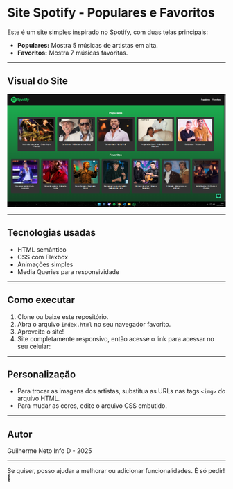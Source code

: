# Site Spotify - Populares e Favoritos

Este é um site simples inspirado no Spotify, com duas telas principais:

- **Populares:** Mostra 5 músicas de artistas em alta.
- **Favoritos:** Mostra 7 músicas favoritas.

---

## Visual do Site

![Imagem do Site](imagemspotify.png)

---

## Tecnologias usadas

- HTML semântico
- CSS com Flexbox
- Animações simples
- Media Queries para responsividade

---

## Como executar

1. Clone ou baixe este repositório.
2. Abra o arquivo `index.html` no seu navegador favorito.
3. Aproveite o site!
4. Site completamente responsivo, então acesse o link para acessar no seu celular:

---

## Personalização

- Para trocar as imagens dos artistas, substitua as URLs nas tags `<img>` do arquivo HTML.
- Para mudar as cores, edite o arquivo CSS embutido.

---

## Autor

Guilherme Neto Info D - 2025

---

Se quiser, posso ajudar a melhorar ou adicionar funcionalidades. É só pedir! 🎵
